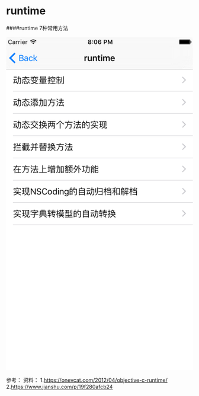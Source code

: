 # runtime

####runtime 7种常用方法

![image](https://raw.githubusercontent.com/suifengqjn/demoimages/master/runtime/2.png)

参考： 资料： 
 1.https://onevcat.com/2012/04/objective-c-runtime/
 2.https://www.jianshu.com/p/19f280afcb24

